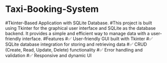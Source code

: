 # Taxi-Booking-System
#Tkinter-Based Application with SQLite Database.
#This project is built using Tkinter for the graphical user interface and SQLite as the database backend. It provides a simple and efficient way to manage data with a user-friendly interface.
#Features
#✅ User-friendly GUI built with Tkinter
#✅ SQLite database integration for storing and retrieving data
#✅ CRUD (Create, Read, Update, Delete) functionality
#✅ Error handling and validation
#✅ Responsive and dynamic UI
